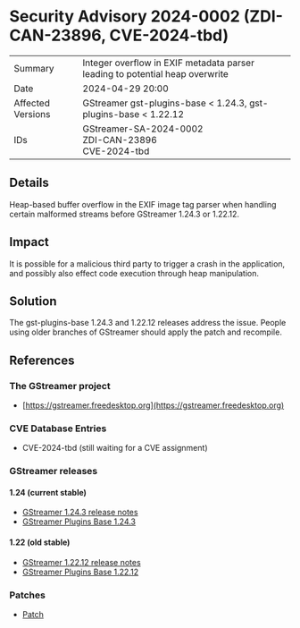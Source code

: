 # Security Advisory 2024-0002 (ZDI-CAN-23896, CVE-2024-tbd)

<div class="vertical-table">

|                   |     |
| ----------------- | --- |
| Summary           | Integer overflow in EXIF metadata parser leading to potential heap overwrite |
| Date              | 2024-04-29 20:00 |
| Affected Versions | GStreamer gst-plugins-base < 1.24.3, gst-plugins-base < 1.22.12 |
| IDs               | GStreamer-SA-2024-0002<br/>ZDI-CAN-23896<br/>CVE-2024-tbd |

</div>

## Details

Heap-based buffer overflow in the EXIF image tag parser when handling certain malformed streams before GStreamer 1.24.3 or 1.22.12.

## Impact

It is possible for a malicious third party to trigger a crash in the application,
and possibly also effect code execution through heap manipulation.

## Solution

The gst-plugins-base 1.24.3 and 1.22.12 releases address the issue.
People using older branches of GStreamer should apply the patch and recompile.

## References

### The GStreamer project

- [https://gstreamer.freedesktop.org](https://gstreamer.freedesktop.org)

### CVE Database Entries

- CVE-2024-tbd (still waiting for a CVE assignment)

### GStreamer releases

#### 1.24 (current stable)

- [GStreamer 1.24.3 release notes](/releases/1.24/#1.24.3)
- [GStreamer Plugins Base 1.24.3](/src/gst-plugins-base/gst-plugins-base-1.24.3.tar.xz)

#### 1.22 (old stable)

- [GStreamer 1.22.12 release notes](/releases/1.22/#1.22.12)
- [GStreamer Plugins Base 1.22.12](/src/gst-plugins-base/gst-plugins-base-1.22.12.tar.xz)

### Patches

- [Patch](https://gitlab.freedesktop.org/gstreamer/gstreamer/-/merge_requests/6766.patch)
